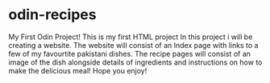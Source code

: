 # odin-recipes
My First Odin Project!
This is my first HTML project 
In this project i will be creating a website.
The website will consist of an Index page with links to a few of my favourtite pakistani dishes.
The recipe pages will consist of an image of the dish alongside details of ingredients and instructions on how to make the delicious meal!
Hope you enjoy! 
